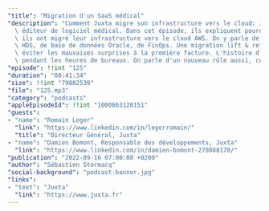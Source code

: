 ```yaml
---
"title": "Migration d'un SaaS médical"
"description": "Comment Juxta migre son infrastructure vers le cloud: Juxta est un\
  \ éditeur de logiciel médical. Dans cet épisode, ils expliquent pourquoi et comment\
  \ ils ont migré leur infrastructure vers le cloud AWS. On y parle de la certification\
  \ HDS, de base de données Oracle, de FinOps. Une migration lift & refactoring pour\
  \ éviter les mauvaises surprises à la première facture. L'histoire d'une migration\
  \ pendant les heures de bureaux. On parle d'un nouveau rôle aussi, celui de BDOps."
"episode": !!int "125"
"duration": "00:41:34"
"size": !!int "79802538"
"file": "125.mp3"
"category": "podcasts"
"appleEpisodeId": !!int "1000663120151"
"guests":
- "name": "Romain Leger"
  "link": "https://www.linkedin.com/in/legerromain/"
  "title": "Directeur Général, Juxta"
- "name": "Damien Bomont, Responsable des développements, Juxta"
  "link": "https://www.linkedin.com/in/damien-bomont-270888170/"
"publication": "2022-09-16 07:00:00 +0200"
"author": "Sébastien Stormacq"
"social-background": "podcast-banner.jpg"
"links":
- "text": "Juxta"
  "link": "https://www.juxta.fr"
---
```

